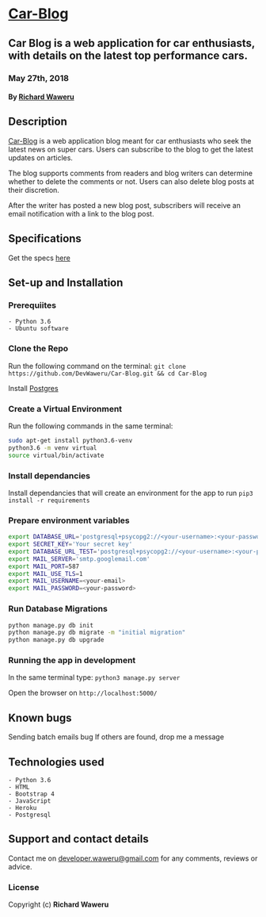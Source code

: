 # [Car-Blog](https://mycarblog.herokuapp.com)
## Car Blog is a web application for car enthusiasts, with details on the latest top performance cars.
### May 27th, 2018
#### By **[Richard Waweru](https://github.com/devwaweru)**

## Description
[Car-Blog](https://mycarblog.herokuapp.com) is a web application blog meant for car enthusiasts who seek the latest news on super cars. Users can subscribe to the blog to get the latest updates on articles.

The blog supports comments from readers and blog writers can determine whether to delete the comments or not. Users can also delete blog posts at their discretion.

After the writer has posted a new blog post, subscribers will receive an email notification with a link to the blog post.

## Specifications
Get the specs [here](https://github.com/devwaweru/Car-Blog/blob/master/SPECS.md)

## Set-up and Installation

### Prerequiites
    - Python 3.6
    - Ubuntu software

### Clone the Repo
Run the following command on the terminal:
`git clone https://github.com/DevWaweru/Car-Blog.git && cd Car-Blog`

Install [Postgres](https://www.postgresql.org/download/)
### Create a Virtual Environment
Run the following commands in the same terminal:
```bash
sudo apt-get install python3.6-venv
python3.6 -m venv virtual
source virtual/bin/activate
```

### Install dependancies
Install dependancies that will create an environment for the app to run
`pip3 install -r requirements`

### Prepare environment variables
```bash
export DATABASE_URL='postgresql+psycopg2://<your-username>:<your-password>@localhost/carblog'
export SECRET_KEY='Your secret key'
export DATABASE_URL_TEST='postgresql+psycopg2://<your-username>:<your-password>@localhost/carblog_test'
export MAIL_SERVER='smtp.googlemail.com'
export MAIL_PORT=587
export MAIL_USE_TLS=1
export MAIL_USERNAME=<your-email>
export MAIL_PASSWORD=<your-password> 
```

### Run Database Migrations
```bash
python manage.py db init
python manage.py db migrate -m "initial migration"
python manage.py db upgrade
```
### Running the app in development
In the same terminal type:
`python3 manage.py server`

Open the browser on `http://localhost:5000/`

## Known bugs
Sending batch emails bug
If others are found, drop me a message

## Technologies used
    - Python 3.6
    - HTML
    - Bootstrap 4
    - JavaScript
    - Heroku
    - Postgresql

## Support and contact details
Contact me on developer.waweru@gmail.com for any comments, reviews or advice.

### License
Copyright (c) **Richard Waweru**